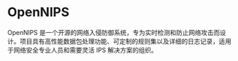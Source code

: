 # OpenNIPS
OpenNIPS 是一个开源的网络入侵防御系统，专为实时检测和防止网络攻击而设计。项目具有高性能数据包处理功能、可定制的规则集以及详细的日志记录，适用于网络安全专业人员和需要灵活 IPS 解决方案的组织。

